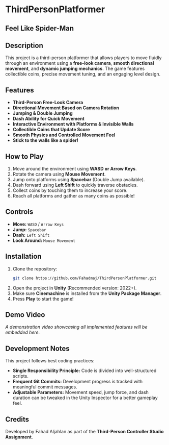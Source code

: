 # ThirdPersonPlatformer
## Feel Like Spider-Man

## Description
This project is a third-person platformer that allows players to move fluidly through an environment using a **free-look camera**, **smooth directional movement**, and **dynamic jumping mechanics**. The game features collectible coins, precise movement tuning, and an engaging level design.

## Features
- **Third-Person Free-Look Camera**
- **Directional Movement Based on Camera Rotation**
- **Jumping & Double Jumping**
- **Dash Ability for Quick Movement**
- **Interactive Environment with Platforms & Invisible Walls**
- **Collectible Coins that Update Score**
- **Smooth Physics and Controlled Movement Feel**
- **Stick to the walls like a spider!**

## How to Play
1. Move around the environment using **WASD or Arrow Keys**.
2. Rotate the camera using **Mouse Movement**.
3. Jump onto platforms using **Spacebar** (Double Jump available).
4. Dash forward using **Left Shift** to quickly traverse obstacles.
5. Collect coins by touching them to increase your score.
6. Reach all platforms and gather as many coins as possible!

## Controls
- **Move:** `WASD` / `Arrow Keys`
- **Jump:** `Spacebar`
- **Dash:** `Left Shift`
- **Look Around:** `Mouse Movement`

## Installation
1. Clone the repository:
   ```sh
   git clone https://github.com/Fahadmaj/ThirdPersonPlatformer.git
   ```
2. Open the project in **Unity** (Recommended version: 2022+).
3. Make sure **Cinemachine** is installed from the **Unity Package Manager**.
4. Press **Play** to start the game!

## Demo Video
_A demonstration video showcasing all implemented features will be embedded here._



## Development Notes
This project follows best coding practices:
- **Single Responsibility Principle:** Code is divided into well-structured scripts.
- **Frequent Git Commits:** Development progress is tracked with meaningful commit messages.
- **Adjustable Parameters:** Movement speed, jump force, and dash duration can be tweaked in the Unity Inspector for a better gameplay feel.

## Credits
Developed by Fahad Aljahlan as part of the **Third-Person Controller Studio Assignment**.


